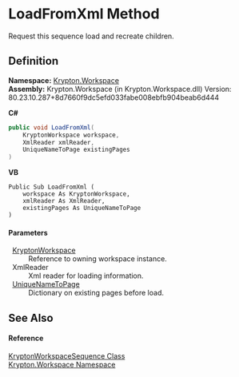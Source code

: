 # LoadFromXml Method


Request this sequence load and recreate children.



## Definition
**Namespace:** <a href="0dbf488f-9676-a1e5-a949-1b4bcea03d52.md">Krypton.Workspace</a>  
**Assembly:** Krypton.Workspace (in Krypton.Workspace.dll) Version: 80.23.10.287+8d7660f9dc5efd033fabe008ebfb904beab6d444

**C#**
``` C#
public void LoadFromXml(
	KryptonWorkspace workspace,
	XmlReader xmlReader,
	UniqueNameToPage existingPages
)
```
**VB**
``` VB
Public Sub LoadFromXml ( 
	workspace As KryptonWorkspace,
	xmlReader As XmlReader,
	existingPages As UniqueNameToPage
)
```



#### Parameters
<dl><dt>  <a href="a977050a-c9d5-1360-9b5d-5a07a77ae65c.md">KryptonWorkspace</a></dt><dd>Reference to owning workspace instance.</dd><dt>  XmlReader</dt><dd>Xml reader for loading information.</dd><dt>  <a href="c81b344f-590a-454c-2941-59081497da12.md">UniqueNameToPage</a></dt><dd>Dictionary on existing pages before load.</dd></dl>

## See Also


#### Reference
<a href="90e480eb-d307-0af5-d5f9-c0a4dc985388.md">KryptonWorkspaceSequence Class</a>  
<a href="0dbf488f-9676-a1e5-a949-1b4bcea03d52.md">Krypton.Workspace Namespace</a>  
